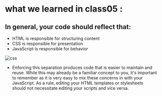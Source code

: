 # what we learned in class05 : 


## In general, your code should reflect that:
   * HTML is responsible for structuring content
   * CSS is responsible for presentation 
   * JavaScript is responsible for behavior


![css](https://encrypted-tbn0.gstatic.com/images?q=tbn:ANd9GcSaxK9qiiQj-YwbV49cGN2Z99ftvJwoCAGSCg&usqp=CAU)

* Enforcing this separation produces code that is
easier to maintain and reuse. While this may already
be a familiar concept to you, it's important to
remember as it is very easy to mix these concerns in
with your JavaScript. As a rule, editing your HTML
templates or stylesheets should not necessitate
editing your scripts and vice versa.

   
   
